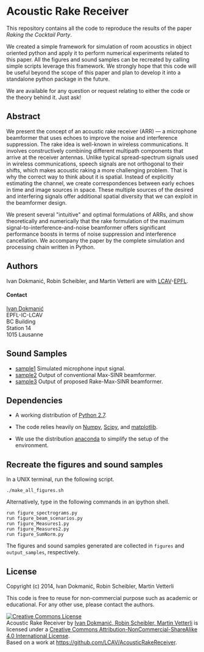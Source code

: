 Acoustic Rake Receiver
======================

This repository contains all the code to reproduce the results of the paper
*Raking the Cocktail Party*.

We created a simple framework for simulation of room acoustics in object
oriented python and apply it to perform numerical experiments related to
this paper. All the figures and sound samples can be recreated by calling
simple scripts leverage this framework. We strongly hope that this code
will be useful beyond the scope of this paper and plan to develop it into
a standalone python package in the future.

We are available for any question or request relating to either the code
or the theory behind it. Just ask!

Abstract
--------

We present the concept of an acoustic rake receiver (ARR) — a microphone
beamformer that uses echoes to improve the noise and interference suppression.
The rake idea is well-known in wireless communications. It involves
constructively combining different multipath components that arrive at the
receiver antennas. Unlike typical spread-spectrum signals used in wireless
communications, speech signals are not orthogonal to their shifts, which makes
acoustic raking a more challenging problem. That is why the correct way to
think about it is spatial. Instead of explicitly estimating the channel, we
create correspondences between early echoes in time and image sources in space.
These multiple sources of the desired and interfering signals offer additional
spatial diversity that we can exploit in the beamformer design.

We present several "intuitive" and optimal formulations of ARRs, and show
theoretically and numerically that the rake formulation of the maximum
signal-to-interference-and-noise beamformer offers significant performance
boosts in terms of noise suppression and interference cancellation. We
accompany the paper by the complete simulation and processing chain written in
Python.


Authors
-------

Ivan Dokmanić, Robin Scheibler, and Martin Vetterli are with [LCAV](http://lcav.epfl.ch)-[EPFL](http://www.epfl.ch).

#### Contact

[Ivan Dokmanić](mailto:ivan[dot]dokmanic[at]epfl[dot]ch) <br>
EPFL-IC-LCAV <br>
BC Building <br>
Station 14 <br>
1015 Lausanne


Sound Samples
-------------

* [sample1](https://github.com/LCAV/AcousticRakeReceiver/raw/master/output_samples/input_mic.wav) Simulated microphone input signal.
* [sample2](https://github.com/LCAV/AcousticRakeReceiver/raw/master/output_samples/output_maxsinr.wav) Output of conventional Max-SINR beamformer.
* [sample3](https://github.com/LCAV/AcousticRakeReceiver/raw/master/output_samples/output_rake-maxsinr.wav) Output of proposed  Rake-Max-SINR beamformer.


Dependencies
------------

* A working distribution of [Python 2.7](https://www.python.org/downloads/).

* The code relies heavily on [Numpy](http://www.numpy.org/), [Scipy](http://www.scipy.org/), and [matplotlib](http://matplotlib.org).

* We use the distribution [anaconda](https://store.continuum.io/cshop/anaconda/) to simplify the setup of the environment.


Recreate the figures and sound samples
--------------------------------------

In a UNIX terminal, run the following script.

    ./make_all_figures.sh

Alternatively, type in the following commands in an ipython shell.

    run figure_spectrograms.py
    run figure_beam_scenarios.py
    run figure_Measures1.py
    run figure_Measures2.py
    run figure_SumNorm.py

The figures and sound samples generated are collected in `figures` and
`output_samples`, respectively.

License
-------

Copyright (c) 2014, Ivan Dokmanić, Robin Scheibler, Martin Vetterli

This code is free to reuse for non-commercial purpose such as academic or
educational. For any other use, please contact the authors.

<a rel="license" href="http://creativecommons.org/licenses/by-nc-sa/4.0/"><img alt="Creative Commons License" style="border-width:0" src="https://i.creativecommons.org/l/by-nc-sa/4.0/88x31.png" /></a><br /><span xmlns:dct="http://purl.org/dc/terms/" property="dct:title">Acoustic Rake Receiver</span> by <a xmlns:cc="http://creativecommons.org/ns#" href="http://lcav.epfl.ch" property="cc:attributionName" rel="cc:attributionURL">Ivan Dokmanić, Robin Scheibler, Martin Vetterli</a> is licensed under a <a rel="license" href="http://creativecommons.org/licenses/by-nc-sa/4.0/">Creative Commons Attribution-NonCommercial-ShareAlike 4.0 International License</a>.<br />Based on a work at <a xmlns:dct="http://purl.org/dc/terms/" href="https://github.com/LCAV/AcousticRakeReceiver" rel="dct:source">https://github.com/LCAV/AcousticRakeReceiver</a>.

